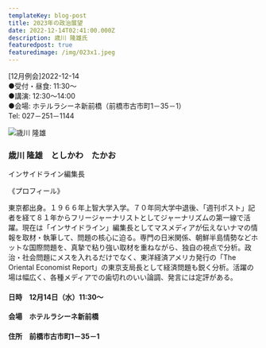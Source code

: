 ```yaml
---
templateKey: blog-post
title: 2023年の政治展望
date: 2022-12-14T02:41:00.000Z
description: 歳川 隆雄氏
featuredpost: true
featuredimage: /img/023x1.jpeg
---
```

\[12月例会]2022-12-14\
●受付・昼食: 11:30〜\
●講演: 12:30〜14:00\
●会場: ホテルラシーネ新前橋（前橋市古市町1－35－1）\
T﻿el: 027－251－1144

![歳川 隆雄](/img/023x1.jpeg "歳川 隆雄　としかわ たかお")

### 歳川 隆雄　としかわ　たかお

インサイドライン編集長

《プロフィール》

東京都出身。１９６６年上智大学入学。７０年同大学中退後、「週刊ポスト」記者を経て８１年からフリージャーナリストとしてジャーナリズムの第一線で活躍。現在は「インサイドライン」編集長としてマスメディアが伝えないナマの情報を取材・執筆して、問題の核心に迫る。専門の日米関係、朝鮮半島情勢などホットな国際問題を、真摯で粘り強い取材を重ねながら、独自の視点で分析。政治・社会問題にメスを入れるだけでなく、東洋経済アメリカ発行の「The Oriental Economist Report」の東京支局長として経済問題も鋭く分析。活躍の場は幅広く、各種メディアでの歯切れのいい論調、発言には定評がある。

#### 日時　12月14日（水）11:30〜

#### 会場　ホテルラシーネ新前橋

#### 住所　前橋市古市町1－35－1